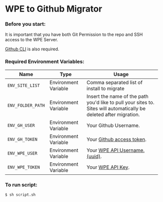 # WPE to Github Migrator

### Before you start:

It is important that you have both Git Permission to the repo and SSH access to the WPE Server.

[Github CLI](https://cli.github.com/) is also required.

### Required Environment Variables:

| Name              | Type                 | Usage                                                                                                              |
| ----------------- | -------------------- | ------------------------------------------------------------------------------------------------------------------ |
| `ENV_SITE_LIST`   | Environment Variable | Comma separated list of install to migrate                                                                         |
| `ENV_FOLDER_PATH` | Environment Variable | Insert the name of the path you'd like to pull your sites to. Sites will automatically be deleted after migration. |
| `ENV_GH_USER`     | Environment Variable | Your Github Username.                                                                                              |
| `ENV_GH_TOKEN`    | Environment Variable | Your [Github access token](https://github.com/settings/tokens).                                                    |
| `ENV_WPE_USER`    | Environment Variable | Your [WPE API Username. (uuid)](https://my.wpengine.com/api_access).                                               |
| `ENV_WPE_TOKEN`   | Environment Variable | Your [WPE API Key](https://my.wpengine.com/api_access).                                                            |

### To run script:

`$ sh script.sh`
